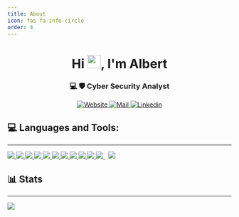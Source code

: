 ```yaml
---
title: About
icon: fas fa-info-circle
order: 4
---
```


<h1 align="center">Hi <img src="https://raw.githubusercontent.com/MartinHeinz/MartinHeinz/master/wave.gif" width="30px">, I'm Albert</h1>
<h3 align="center">💻 🛡 Cyber Security Analyst </h3>

<p align="center">
  <a href="https://ib4rz.github.io/">
    <img alt="Website" src="https://img.shields.io/badge/Website-4F0599?style=for-the-badge&logo=Internet%20Explorer&logoColor=white" />
  </a>
  <a href="mailto:albert.ibars@outlook.com">
    <img alt="Mail" src="https://img.shields.io/badge/Mail-D14836?style=for-the-badge&logo=gmail&logoColor=white" />
  </a>
  <a href="https://www.linkedin.com/in/albert-ibars">
    <img alt="Linkedin" src="https://img.shields.io/badge/LinkedIn-0077B5?style=for-the-badge&logo=linkedin&logoColor=white" />
  </a>
</p>

## 💻 Languages and Tools:
---

<p align="left"> 
    <a href="https://visualstudio.microsoft.com/vs/features/cplusplus/" target="_blank"> <img src="https://img.icons8.com/color/50/000000/c-plus-plus-logo.png"/> </a>
    <a href="https://www.python.org" target="_blank"> <img src="https://img.icons8.com/color/48/000000/python.png"/> </a> 
    <a href="https://www.microsoft.com/es-es/security/business/threat-protection/microsoft-365-defender" target="_blank"> <img src="https://img.icons8.com/fluency/48/000000/windows-defender.png"/> </a>
    <a href="https://azure.microsoft.com/" target="_blank"> <img src="https://img.icons8.com/fluency/48/000000/azure-1.png"/> </a>
    <a href="https://www.mathworks.com/products/matlab.html" target="_blank"> <img src="https://img.icons8.com/fluency/48/000000/matlab.png"/> </a>
    <a href="https://www.latex-project.org/" target="_blank"> <img src="https://img.icons8.com/color/48/000000/latex.png"/> </a>
    <a href="https://www.java.com/es/" target="_blank"> <img src="https://img.icons8.com/nolan/48/java-coffee-cup-logo.png"/> </a>
    <a href="https://www.linux.org/" target="_blank"> <img src="https://img.icons8.com/plasticine/48/000000/bash.png"/> </a>
    <a href="https://www.haskell.org/" target="_blank"> <img src="https://img.icons8.com/color/48/000000/haskell.png"/> </a>
    <a href="https://code.visualstudio.com/" target="_blank"> <img src="https://img.icons8.com/color/48/000000/visual-studio-code-2019.png"/> </a>
    <a style="padding-right:8px;" href="https://www.mysql.com/" target="_blank"> <img src="https://img.icons8.com/fluent/50/000000/mysql-logo.png"/> </a>
    <a href="https://www.splunk.com/" target="_blank"> <img src="https://img.icons8.com/color/48/FFFFFF/splunk.png"/> </a> 
</p>


## 📊 Stats
---

<p align="left">
  <a href="https://github.com/ib4rz">
    <img src="https://github-readme-stats.vercel.app/api/top-langs/?username=iB4Rz&exclude_repo=Numerical-Computation&&layout=compact&text_color=718096&bg_color=ffffff00&hide_title=false&include_all_commits=true&count_private=true&hide_border=true&hide=roff&&langs_count=10" />
  </a>
</p>

<br/>